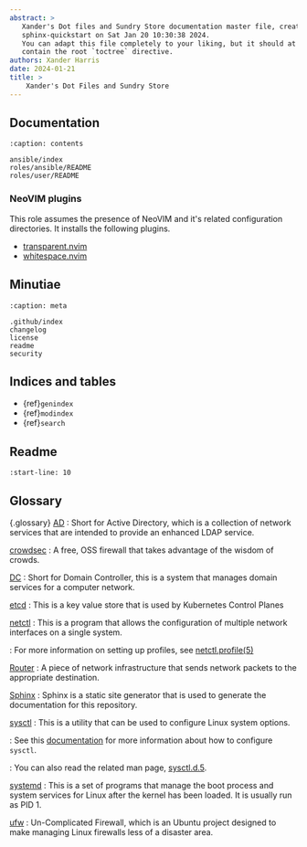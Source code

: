 ```yaml
---
abstract: >
   Xander's Dot files and Sundry Store documentation master file, created by
   sphinx-quickstart on Sat Jan 20 10:30:38 2024.
   You can adapt this file completely to your liking, but it should at least
   contain the root `toctree` directive.
authors: Xander Harris
date: 2024-01-21
title: >
    Xander's Dot Files and Sundry Store
---
```


## Documentation

```{toctree}
:caption: contents

ansible/index
roles/ansible/README
roles/user/README
```

### NeoVIM plugins

This role assumes the presence of NeoVIM and it's related configuration
directories. It installs the following plugins.

- [transparent.nvim](https://github.com/xiyaowong/transparent.nvim)
- [whitespace.nvim](https://github.com/nvim-zh/whitespace.nvim)

## Minutiae

```{toctree}
:caption: meta

.github/index
changelog
license
readme
security
```

## Indices and tables

- {ref}`genindex`
- {ref}`modindex`
- {ref}`search`

## Readme

```{include} readme.md
:start-line: 10
```

## Glossary

{.glossary}
[AD](https://learn.microsoft.com/en-us/windows-server/identity/ad-ds/get-started/virtual-dc/active-directory-domain-services-overview)
: Short for Active Directory, which is a collection of network services
  that are intended to provide an enhanced LDAP service.

[crowdsec](https://www.crowdsec.net/)
: A free, OSS firewall that takes advantage of the wisdom of crowds.

[DC](https://en.wikipedia.org/wiki/Domain_controller)
: Short for Domain Controller, this is a system that manages domain
  services for a computer network.

[etcd](https://etcd.io/docs/v3.5/)
: This is a key value store that is used by Kubernetes Control Planes

[netctl](https://wiki.archlinux.org/title/Netctl)
: This is a program that allows the configuration of multiple
  network interfaces on a single system.

: For more information on setting up profiles, see
  [netctl.profile(5)](https://man.archlinux.org/man/netctl.profile.5)

[Router](https://wiki.archlinux.org/title/Router)
: A piece of network infrastructure that sends network packets to the
    appropriate destination.

[Sphinx](https://sphinx-doc.org)
: Sphinx is a static site generator that is used to generate the documentation
    for this repository.

[sysctl](https://wiki.archlinux.org/title/Sysctl#Configuration)
: This is a utility that can be used to configure Linux system
  options.

: See this [documentation](http://0pointer.de/blog/projects/the-new-configuration-files)
  for more information about how to configure `sysctl`.

: You can also read the related man page,
  [sysctl.d.5](https://man.archlinux.org/man/sysctl.d.5).

[systemd](https://www.mankier.com/1/systemd)
: This is a set of programs that manage the boot process and system
  services for Linux after the kernel has been loaded. It is usually
  run as PID 1.

[ufw](https://help.ubuntu.com/community/UFW)
: Un-Complicated Firewall, which is an Ubuntu project designed to make managing
  Linux firewalls less of a disaster area.
